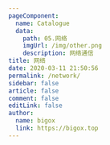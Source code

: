 ```yaml
---
pageComponent:
  name: Catalogue
  data:
    path: 05.网络
    imgUrl: /img/other.png
    description: 网络通信
title: 网络
date: 2020-03-11 21:50:56
permalink: /network/
sidebar: false
article: false
comment: false
editLink: false
author:
  name: bigox
  link: https://bigox.top
---
```

